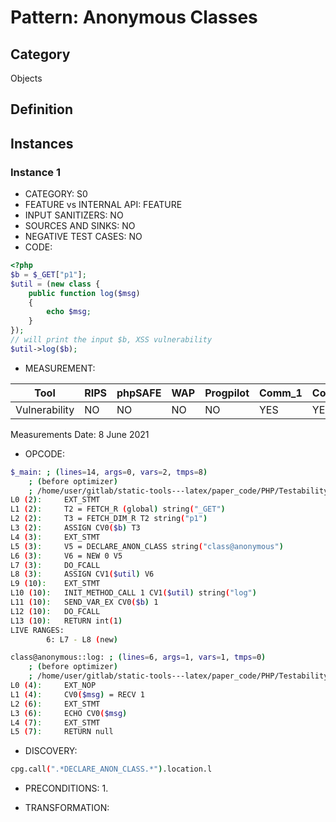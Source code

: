 # Pattern: Anonymous Classes

## Category

Objects

## Definition

## Instances

### Instance 1

- CATEGORY: S0
- FEATURE vs INTERNAL API: FEATURE
- INPUT SANITIZERS:  NO
- SOURCES AND SINKS: NO
- NEGATIVE TEST CASES: NO
- CODE:

```php
<?php
$b = $_GET["p1"];
$util = (new class {
    public function log($msg)
    {
        echo $msg;
    }
});
// will print the input $b, XSS vulnerability
$util->log($b);
```

- MEASUREMENT:

| Tool          | RIPS | phpSAFE | WAP  | Progpilot | Comm_1 | Comm_2 | Correct |
| ------------- | ---- | ------- | ---- | --------- | ------- | --------- | ------- |
| Vulnerability |NO   | NO      | NO   | NO        | YES     | YES       | YES     |
Measurements Date: 8 June 2021

- OPCODE:

```bash
$_main: ; (lines=14, args=0, vars=2, tmps=8)
    ; (before optimizer)
    ; /home/user/gitlab/static-tools---latex/paper_code/PHP/Testability_Patterns/68_anonymous_classes/68_anonymous_classes.php:1-10
L0 (2):     EXT_STMT
L1 (2):     T2 = FETCH_R (global) string("_GET")
L2 (2):     T3 = FETCH_DIM_R T2 string("p1")
L3 (2):     ASSIGN CV0($b) T3
L4 (3):     EXT_STMT
L5 (3):     V5 = DECLARE_ANON_CLASS string("class@anonymous")
L6 (3):     V6 = NEW 0 V5
L7 (3):     DO_FCALL
L8 (3):     ASSIGN CV1($util) V6
L9 (10):    EXT_STMT
L10 (10):   INIT_METHOD_CALL 1 CV1($util) string("log")
L11 (10):   SEND_VAR_EX CV0($b) 1
L12 (10):   DO_FCALL
L13 (10):   RETURN int(1)
LIVE RANGES:
        6: L7 - L8 (new)

class@anonymous::log: ; (lines=6, args=1, vars=1, tmps=0)
    ; (before optimizer)
    ; /home/user/gitlab/static-tools---latex/paper_code/PHP/Testability_Patterns/68_anonymous_classes/68_anonymous_classes.php:4-7
L0 (4):     EXT_NOP
L1 (4):     CV0($msg) = RECV 1
L2 (6):     EXT_STMT
L3 (6):     ECHO CV0($msg)
L4 (7):     EXT_STMT
L5 (7):     RETURN null
```

- DISCOVERY:

```bash
cpg.call(".*DECLARE_ANON_CLASS.*").location.l
```

- PRECONDITIONS:
   1.

- TRANSFORMATION: 

```

```

